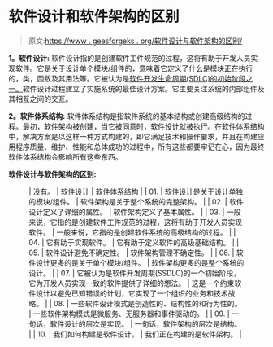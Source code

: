 # 软件设计和软件架构的区别

> 原文:[https://www . geesforgeks . org/软件设计与软件架构的区别/](https://www.geeksforgeeks.org/difference-between-software-design-and-software-architecture/)

**1。软件设计:**
软件设计指的是创建软件工件规范的过程，这将有助于开发人员实现软件。它是关于设计单个模块/组件的，意味着它定义了什么是模块正在执行的，类，函数及其用法等。它被认为是[软件开发生命周期(SDLC)的初始阶段之一。](https://www.geeksforgeeks.org/software-development-life-cycle-sdlc/)软件设计过程建立了实施系统的最佳设计方案。它主要关注系统的内部组件及其相互之间的交互。

**2。软件体系结构:**
软件体系结构是指软件系统的基本结构或创建高级结构的过程。最初，软件架构被创建，当它被同意时，软件设计就被执行。在软件体系结构中，解决方案是以这样一种方式构建的，即它满足技术和操作要求，并且在构建应用程序质量、维护、性能和总体成功的过程中，所有这些都要牢记在心，因为最终软件体系结构会影响所有这些东西。

**软件设计与软件架构的区别:**

<figure class="table">

| 没有。 | 软件设计 | 软件体系结构 |
| 01. | 软件设计是关于设计单独的模块/组件。 | 软件架构是关于整个系统的完整架构。 |
| 02. | 软件设计定义了详细的属性。 | 软件架构定义了基本属性。 |
| 03. | 一般来说，它指的是创建软件工件规范的过程，这将有助于开发人员实现软件。 | 一般来说，它指的是创建软件系统的高级结构的过程。 |
| 04. | 它有助于实现软件。 | 它有助于定义软件的高级基础结构。 |
| 05. | 软件设计避免不确定性。 | 软件架构管理不确定性。 |
| 06. | 软件设计更多的是关于单个模块/组件。 | 软件架构更多的是整个系统的设计。 |
| 07. | 它被认为是软件开发周期(SSDLC)的一个初始阶段，它为开发人员实现一致的软件提供了详细的想法。 | 这是一个约束软件设计以避免已知错误的计划，它实现了一个组织的业务和技术战略。 |
| 08. | 一些软件设计模式是创造性的、结构性的和行为性的。 | 一些软件架构模式是微服务、无服务器和事件驱动的。 |
| 09. | 一句话，软件设计的层次是实现。 | 一句话，软件架构的层次是结构。 |
| 10. | 我们如何构建是软件设计。 | 我们正在构建的是软件架构。 |

</figure>